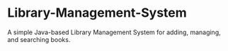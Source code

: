 # Library-Management-System
A simple Java-based Library Management System for adding, managing, and searching books.
